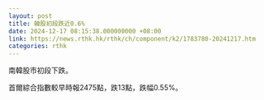 ```yaml
---
layout: post
title: 韓股初段跌近0.6%
date: 2024-12-17 08:15:38.000000000 +08:00
link: https://news.rthk.hk/rthk/ch/component/k2/1783780-20241217.htm
categories: rthk
---
```


南韓股市初段下跌。

首爾綜合指數較早時報2475點，跌13點，跌幅0.55%。

